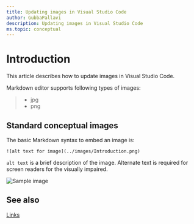```yaml
---
title: Updating images in Visual Studio Code 
author: GubbaPallavi
description: Updating images in Visual Studio Code 
ms.topic: conceptual
---
```


# Introduction

This article describes how to update images in Visual Studio Code.

Markdown editor supports following types of images:

> * jpg
> * png

## Standard conceptual images

The basic Markdown syntax to embed an image is:

`![alt text for image](../images/Introduction.png)`

`alt text` is a brief description of the image. Alternate text  is required for screen readers for the visually impaired.

![Sample image](~/assets/images/apps-in-meetings/share_to_stage_during_meeting.png)

## See also

[Links](../apps-in-teams-meetings/Links.md)

